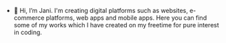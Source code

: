 - 👋 Hi, I’m Jani.
I'm creating digital platforms such as websites, e-commerce platforms, web apps and mobile apps. 
Here you can find some of my works which I have created on my freetime for pure interest in coding.

<!---
janipalomaki/janipalomaki is a ✨ special ✨ repository because its `README.md` (this file) appears on your GitHub profile.
You can click the Preview link to take a look at your changes.
--->
